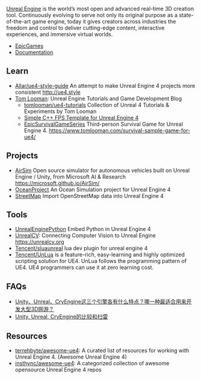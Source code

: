 [Unreal Engine](https://www.unrealengine.com) is the world’s most open and advanced real-time 3D creation tool. Continuously evolving to serve not only its original purpose as a state-of-the-art game engine, today it gives creators across industries the freedom and control to deliver cutting-edge content, interactive experiences, and immersive virtual worlds. 

- [EpicGames](https://github.com/EpicGames)
- [Documentation](https://docs.unrealengine.com/en-US/index.html)



## Learn
- [Allar/ue4-style-guide](https://github.com/Allar/ue4-style-guide) An attempt to make Unreal Engine 4 projects more consistent http://ue4.style
- [Tom Looman](https://www.tomlooman.com/): Unreal Engine Tutorials and Game Development Blog
  - [tomlooman/ue4-tutorials](https://github.com/tomlooman/ue4-tutorials) Collection of Unreal 4 Tutorials & Experiments by Tom Looman
  - [Simple C++ FPS Template for Unreal Engine 4](https://github.com/tomlooman/SimpleFPSTemplate)
  - [EpicSurvivalGameSeries](https://github.com/tomlooman/EpicSurvivalGameSeries) Third-person Survival Game for Unreal Engine 4. https://www.tomlooman.com/survival-sample-game-for-ue4/



## Projects
- [AirSim](https://github.com/microsoft/AirSim) Open source simulator for autonomous vehicles built on Unreal Engine / Unity, from Microsoft AI & Research https://microsoft.github.io/AirSim/
- [OceanProject](https://github.com/UE4-OceanProject/OceanProject) An Ocean Simulation project for Unreal Engine 4
- [StreetMap](https://github.com/ue4plugins/StreetMap) Import OpenStreetMap data into Unreal Engine 4



## Tools
- [UnrealEnginePython](https://github.com/20tab/UnrealEnginePython) Embed Python in Unreal Engine 4
- [UnrealCV](https://github.com/unrealcv/unrealcv): Connecting Computer Vision to Unreal Engine https://unrealcv.org
- [Tencent/sluaunreal](https://github.com/Tencent/sluaunreal) lua dev plugin for unreal engine 4
- [Tencent/UnLua](https://github.com/Tencent/UnLua) is a feature-rich, easy-learning and highly optimized scripting solution for UE4. UnLua follows the programming pattern of UE4. UE4 programmers can use it at zero learning cost.



## FAQs
- [Unity、Unreal、CryEngine这三个引擎各有什么特点？哪一种最适合用来开发大型3D网游？](https://www.zhihu.com/question/336750450/answer/805042145)
- [Unity, Unreal, CryEngine的比较和扫雷](https://zhuanlan.zhihu.com/p/78509077)



## Resources
- [terrehbyte/awesome-ue4](https://github.com/terrehbyte/awesome-ue4): A curated list of resources for working with Unreal Engine 4. (Awesome Unreal Engine 4)
- [insthync/awesome-ue4](https://github.com/insthync/awesome-ue4): A categorized collection of awesome opensource Unreal Engine 4 repos
